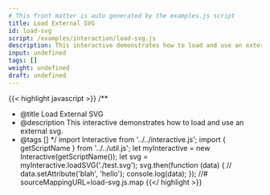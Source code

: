 ```yaml
---
# This front matter is auto generated by the examples.js script
title: Load External SVG
id: load-svg
script: /examples/interaction/load-svg.js
description: This interactive demonstrates how to load and use an external svg.
input: undefined
tags: []
weight: undefined
draft: undefined
---
```


{{< highlight javascript >}}
/**
* @title Load External SVG
* @description This interactive demonstrates how to load and use an external svg.
* @tags []
*/
import Interactive from '../../interactive.js';
import { getScriptName } from '../../util.js';
let myInteractive = new Interactive(getScriptName());
let svg = myInteractive.loadSVG('./test.svg');
svg.then(function (data) {
    // data.setAttribute('blah', 'hello');
    console.log(data);
});
//# sourceMappingURL=load-svg.js.map
{{</ highlight >}}

